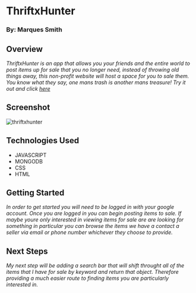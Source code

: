 # ThriftxHunter
### By: Marques Smith

## Overview
*ThriftxHunter is an app that allows you your friends and the entire world to post items up for sale that you no longer need, instead of throwing old things away, this non-profit website will host a space for you to sale them. You know what they say, one mans trash is another mans treasure! Try it out and click [here](https://thrifthunter.herokuapp.com/items)*


## Screenshot

![thriftxhunter](https://i.imgur.com/qJ3nHsK.jpg)

## Technologies Used
- JAVASCRIPT
- MONGODB
- CSS
- HTML


## Getting Started
*In order to get started you will need to be logged in with your google account. Once you are logged in you can begin posting items to sale. If maybe youre only interested in viewing items for sale are are looking for something in particular you can browse the items we have a contact a seller via email or phone number whichever they choose to provide.*


## Next Steps 
*My next step will be adding a search bar that will shift throught all of the items that I have for sale by keyword and return that object. Therefore providing a much easier route to finding items you are particularly interested in.*










